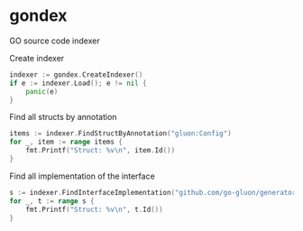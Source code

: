 # gondex
GO source code indexer

Create indexer
```go
indexer := gondex.CreateIndexer()
if e := indexer.Load(); e != nil {
    panic(e)
}
```

Find all structs by annotation
```go
items := indexer.FindStructByAnnotation("gluon:Config")
for _, item := range items {
    fmt.Printf("Struct: %v\n", item.Id())
}
```

Find all implementation of the interface
```go
s := indexer.FindInterfaceImplementation("github.com/go-gluon/generator/test/user.TestI")
for _, t := range s {
    fmt.Printf("Struct: %v\n", t.Id())
}    
```
